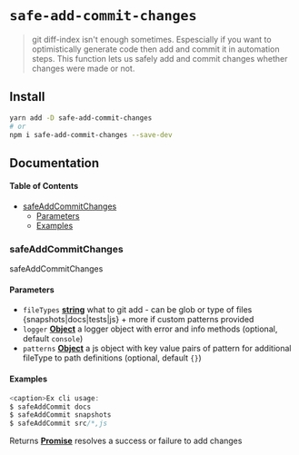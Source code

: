# `safe-add-commit-changes`

> git diff-index isn't enough sometimes. Espescially if you want to optimistically generate code then add and commit it in automation steps. This function lets us safely add and commit changes whether changes were made or not.

## Install

```sh
yarn add -D safe-add-commit-changes
# or
npm i safe-add-commit-changes --save-dev 
```

## Documentation

<!-- Generated by documentation.js. Update this documentation by updating the source code. -->

#### Table of Contents

*   [safeAddCommitChanges](#safeaddcommitchanges)
    *   [Parameters](#parameters)
    *   [Examples](#examples)

### safeAddCommitChanges

safeAddCommitChanges

#### Parameters

*   `fileTypes` **[string](https://developer.mozilla.org/docs/Web/JavaScript/Reference/Global_Objects/String)** what to git add - can be glob or type of files {snapshots|docs|tests|js} + more if custom patterns provided
*   `logger` **[Object](https://developer.mozilla.org/docs/Web/JavaScript/Reference/Global_Objects/Object)** a logger object with error and info methods (optional, default `console`)
*   `patterns` **[Object](https://developer.mozilla.org/docs/Web/JavaScript/Reference/Global_Objects/Object)** a js object with key value pairs of  pattern for additional fileType to path definitions (optional, default `{}`)

#### Examples

```javascript
<caption>Ex cli usage:
$ safeAddCommit docs
$ safeAddCommit snapshots
$ safeAddCommit src/*,js
```

Returns **[Promise](https://developer.mozilla.org/docs/Web/JavaScript/Reference/Global_Objects/Promise)** resolves a success or failure to add changes
